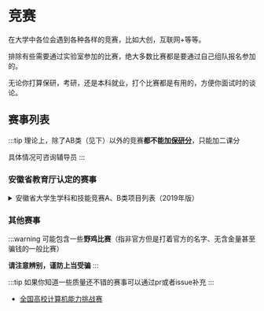 # 竞赛

在大学中各位会遇到各种各样的竞赛，比如大创，互联网+等等。

排除有些需要通过实验室参加的比赛，绝大多数比赛都是要通过自己组队报名参加的。

无论你打算保研，考研，还是本科就业，打个比赛都是有用的，方便你面试时的谈论。

## 赛事列表

:::tip
理论上，除了AB类（见下）以外的竞赛**都不能加**[**保研分**](exemption#创新创业竞赛及学术竞赛加分规则)，只能加二课分

具体情况可咨询辅导员
:::

### 安徽省教育厅认定的赛事

<details>

<summary>
安徽省大学生学科和技能竞赛A、B类项目列表（2019年版）
</summary>

#### A类赛事列表

| 序号 | 项目名称                               | 主办单位                     |
| ---- | -------------------------------------- | ---------------------------- |
| 1    | “互联网+”大学生创新创业大赛            | 教育部等部委                 |
| 2    | 全国大学生原创动漫大赛                 | 教育部                       |
| 3    | 全国大学生智能汽车竞赛                 | 教育部、财政部“质量工程”支持 |
| 4    | 全国大学生电子设计竞赛                 | 教育部、财政部“质量工程”支持 |
| 5    | 全国大学生工程训练综合能力竞赛         | 教育部、财政部“质量工程”支持 |
| 6    | 全国大学生广告艺术大赛                 | 教育部、财政部“质量工程”支持 |
| 7    | 全国大学生机械创新设计大赛             | 教育部、财政部“质量工程”支持 |
| 8    | 全国大学生节能减排社会实践与科技竞赛   | 教育部、财政部“质量工程”支持 |
| 9    | 全国大学生结构设计竞赛                 | 教育部、财政部“质量工程”支持 |
| 10   | 全国大学生数学建模竞赛                 | 教育部、财政部“质量工程”支持 |
| 11   | 全国大学生物流设计大赛                 | 教育部、财政部“质量工程”支持 |
| 12   | 全国高等医学院校临床基本技能竞赛       | 教育部、财政部“质量工程”支持 |
| 13   | 全国大学生化学实验竞赛                 | 教育部、财政部“质量工程”支持 |
| 14   | 全国大学生交通科技大赛                 | 教育部、财政部“质量工程”支持 |
| 15   | “西门子杯”中国智能制造挑战赛           | 教育部、财政部“质量工程”支持 |
| 16   | 全国大学生物理实验竞赛                 | 教育部、财政部“质量工程”支持 |
| 17   | 全国高校“创意 创新 创业”电子商务挑战赛 | 教育部、财政部“质量工程”支持 |
| 18   | 全国职业院校技能大赛                   | 教育部等部委                 |
| 19   | “挑战杯”全国大学生系列科技学术竞赛     | 教育部等部委                 |
| 20   | 世界技能大赛（含中国选拔赛）           | 世界技能组织                 |
| 21   | 省教育厅认定的其他重大赛事             |                              |

#### B类赛事列表

| 序号 | 项目名称                                                     | 主办单位                                                                                                                                                             |
| ---- | ------------------------------------------------------------ | -------------------------------------------------------------------------------------------------------------------------------------------------------------------- |
| 1    | A类赛事的省级赛事                                            | 教育部等多部委联合举办                                                                                                                                               |
| 2    | 全国大学生GIS应用技能大赛（含省赛）                          | 中国地理信息产业协会、教育部高等学校地理科学教学指导委员会/安徽省教育厅                                                                                              |
| 3    | 安徽省第十届大学生GIS技能大赛                                | 安徽省人民政府地理信息系统工作委员会办公室、安徽省科学技术协会                                                                                                       |
| 4    | 全国大学生数学竞赛（含省赛）                                 | 中国数学会普及工作委员会/安徽省教育厅                                                                                                                                |
| 5    | “外研社杯”全国英语演讲大赛（含省赛）                         | 教育部高等学校大学外语教学指导委员会、教育部高等学校英语专业教学指导委员会/安徽省教育厅                                                                              |
| 6    | “外研社杯”全国英语写作大赛（含省赛）                         | 教育部高等学校大学外语教学指导委员会、教育部高等学校英语专业教学指导委员会/安徽省教育厅                                                                              |
| 7    | “外研社杯”全国英语阅读大赛（含省赛）                         | 教育部高等学校大学外语教学指导委员会、教育部高等学校英语专业教学指导委员会/安徽省教育厅                                                                              |
| 8    | “外研社杯”全国高职高专英语写作大赛（含省赛）                 | 外语教学与研究出版社/安徽省教育厅                                                                                                                                    |
| 9    | 全国大学生化工设计竞赛                                       | 中国化工学会、中国化工教育协会、教育部高等学校化工类专业教学指导委员会、东华工程科技股份有限公司、三井化学株式会社                                                   |
| 10   | 全国高等学校大学生测绘技能大赛（含省赛）                     | 教育部高等学校测绘学科教学指导委员会、国家测绘地理信息局职业鉴定指导中心、中国测绘学会测绘教育委员会/安徽省教育厅                                                    |
| 11   | 全国大学生医学影像技术实践技能大赛                           | 中华医学影像技术分会                                                                                                                                                 |
| 12   | 医学检验技能大赛                                             | 安徽省教育厅                                                                                                                                                         |
| 13   | 康复治疗技术大赛                                             | 安徽省教育厅                                                                                                                                                         |
| 14   | 助产技能大赛                                                 | 安徽省教育厅                                                                                                                                                         |
| 15   | iCAN国际大学生创新创业大赛                                   | 教育部计算机教学指导委员会、全球华人微纳米分子系统学会联合主办                                                                                                       |
| 16   | 中国大学生计算机设计大赛（含省赛）                           | 教育部大学计算机课程教学指导委员会/安徽省教育厅                                                                                                                      |
| 17   | 安徽省大学生模拟法庭比赛                                     | 安徽省教育厅                                                                                                                                                         |
| 18   | 中国（安徽）大学生茶文化创新大赛                             | 安徽省教育厅                                                                                                                                                         |
| 19   | 全省大学生诗文朗诵大赛                                       | 安徽省语言文字工作委员会                                                                                                                                             |
| 20   | 全国大学生信息安全竞赛（含省赛）                             | 教育部高等学校信息安全专业教学指导委员会/安徽省教育厅                                                                                                                |
| 21   | 安徽省机器人大赛                                             | 安徽省教育厅                                                                                                                                                         |
| 22   | 全国大学生物联网设计竞赛                                     | 教育部高等学校计算机类专业教学指导委员会                                                                                                                             |
| 23   | 安徽省青年互联网创业大赛                                     | 共青团安徽省委员会、安徽省网信办、安徽省教育厅、安徽省科技厅、安徽省经济和信息化委员会、安徽省人力资源和社会保障厅、安徽省农业委员会、安徽省商务厅、安徽省学生联合会 |
| 24   | 安徽省大学生金融投资创新大赛                                 | 安徽省教育厅                                                                                                                                                         |
| 25   | 安徽省大学生财税技能大赛                                     | 安徽省教育厅                                                                                                                                                         |
| 26   | 中国大学生服务外包创新创业大赛（含省赛）                     | 教育部、商务部、无锡市政府/安徽省教育厅                                                                                                                              |
| 27   | 安徽省大学生国际贸易综合技能大赛                             | 安徽省教育厅                                                                                                                                                         |
| 28   | 全国大学生市场调查与分析大赛（含省赛）                       | 教育部高等学校统计学类专业教学指导委员会、中国商业统计学会/安徽省教育厅                                                                                              |
| 29   | 全国大学生先进成图技术与产品信息建模创新大赛（含省赛）       | 教育部高等学校工程图学课程教学指导委员会、中国图学学会制图技术专业委员会、中国图学学会产品信息建模专业委员会/安徽省教育厅                                            |
| 30   | 全国大学生水利创新设计大赛                                   | 教育部高等学校水利类专业教学指导委员会，中国水利教育协会高等教育分会                                                                                                 |
| 31   | 全国管理决策模拟大赛（含省赛）                               | 全国管理决策模拟大赛组委会/安徽省教育厅                                                                                                                              |
| 32   | 安徽省大学生生物标本制作大赛                                 | 安徽省教育厅                                                                                                                                                         |
| 33   | 中华全国日语演讲大赛                                         | 中国教育国际交流协会、日本华人教授会议、日本经济新闻社                                                                                                               |
| 34   | 大学生创新创业ERP管理大赛                                    | 中国高等教育学会、教育部高等教育司、教育部高等学校工商管理类专业教学指导委员会、高等学校国家级实验教学示范中心联席会                                                 |
| 35   | 安徽省工业设计大赛                                           | 安徽省经济和信息化委员会、安徽省教育厅、安徽省科技厅等                                                                                                               |
| 36   | 安徽省大学生原创文学新星大赛                                 | 安徽省教育厅                                                                                                                                                         |
| 37   | 安徽省大学生职业规划设计大赛                                 | 安徽省教育厅、安徽省人力资源和社会保障厅、共青团安徽省委                                                                                                             |
| 38   | 全国大学生汽车方程式大赛                                     | 中国汽车工程学会                                                                                                                                                     |
| 39   | 大学生英语竞赛（含省赛）                                     | 高等学校大学外语教学指导委员会/安徽省教育厅                                                                                                                          |
| 40   | 安徽省“青春理想”大学生原创话剧大赛                           | 安徽省教育厅                                                                                                                                                         |
| 41   | 安徽省大学生科普创意创新大赛                                 | 安徽省科学技术协会、安徽省教育厅、共青团安徽省委员会                                                                                                                 |
| 42   | 全国大学生工业设计大赛（含省赛）                             | 教育部高等学校工业设计专业教学指导委员会、广东省教育厅/安徽省教育厅                                                                                                  |
| 43   | 全国高等医药院校大学生药学/中药学专业实验技能竞赛（含省赛）  | 教育部药学类教学指导委员会/安徽省教育厅                                                                                                                              |
| 44   | 安徽省高等学校师范生教学技能竞赛                             | 安徽省教育厅                                                                                                                                                         |
| 45   | 安徽省大学生未来律师辩论赛                                   | 安徽省教育厅                                                                                                                                                         |
| 46   | 安徽省大学生摄影作品大赛                                     | 安徽省教育厅                                                                                                                                                         |
| 47   | 安徽省大学生书法作品大赛                                     | 安徽省教育厅                                                                                                                                                         |
| 48   | 安徽省大学生化学竞赛                                         | 安徽省教育厅                                                                                                                                                         |
| 49   | 安徽省高校物联网应用创新大赛                                 | 安徽省教育厅                                                                                                                                                         |
| 50   | 安徽省大学生纺织服装创意设计大赛                             | 安徽省教育厅                                                                                                                                                         |
| 51   | 安徽省大学生创新创业ERP管理大赛                              | 安徽省教育厅                                                                                                                                                         |
| 52   | 全国周培源大学生力学竞赛（含省赛）                           | 教育部高等学校力学基础课程教学指导分委员会、中国力学学会、周培源基金会/安徽省教育厅                                                                                  |
| 53   | 安徽省大学生食品设计创新大赛                                 | 安徽省教育厅                                                                                                                                                         |
| 54   | 全国大学生统计建模大赛（含省赛）                             | 中国统计教育学会/安徽省教育厅                                                                                                                                        |
| 55   | 安徽省大学生国际商务模拟谈判大赛                             | 安徽省教育厅                                                                                                                                                         |
| 56   | 高校环保科技创意大赛                                         | 国际节能环保协会                                                                                                                                                     |
| 57   | 城市与景观“U+L新思维”全国大学生概念设计竞赛                  | 住房和城乡建设部全国高等学校风景园林学科专业指导委员会、《中国园林》杂志社、华中科技大学                                                                             |
| 58   | 全国大学生金相技能大赛（含省赛）                             | 教育部高等学校材料类专业教学指导委员会/安徽省教育厅                                                                                                                  |
| 59   | 安徽省大学生财会技能创新大赛                                 | 安徽省教育厅                                                                                                                                                         |
| 60   | 全国护理学本科临床技能大赛                                   | 全国高等医学教育学会护理教育分会                                                                                                                                     |
| 61   | 全国高等院校工程造价技能及创新竞赛                           | 中国建设工程造价管理协会、住建部高等学校工程管理和工程造价学科专业指导委员会                                                                                         |
| 62   | 华东地区高校结构设计邀请赛/安徽省大学生结构设计竞赛          | 住建部高等学校土木工程学科专业指导委员会、同济大学/安徽省教育厅                                                                                                      |
| 63   | 全国大学生过程装备实践与创新大赛                             | 中国机械工程学会、教育部高等学校机械学科过程装备与控制工程专业教学指导分委员会                                                                                       |
| 64   | 安徽省动漫大赛                                               | 安徽省文化厅、安徽省新闻和出版广播电视局、安徽省教育厅、安徽省科技厅、安徽省经济和信息化委员会、安徽省商务厅                                                         |
| 65   | 安徽省大学生跨文化能力大赛                                   | 安徽省教育厅                                                                                                                                                         |
| 66   | 中国创新方法大赛                                             | 中国科协、科技部                                                                                                                                                     |
| 67   | “中国软件杯”大学生软件设计大赛                               | 工业和信息化部、教育部和江苏省人民政府                                                                                                                               |
| 68   | 安徽省大学生微电影大赛                                       | 安徽省教育厅                                                                                                                                                         |
| 69   | 安徽省大学生企业管理技能大赛                                 | 安徽省教育厅                                                                                                                                                         |
| 70   | 安徽省大学生计算机博弈大赛                                   | 安徽省教育厅                                                                                                                                                         |
| 71   | 安徽省大学生环境设计大赛                                     | 安徽省教育厅                                                                                                                                                         |
| 72   | 安徽省高校“模拟政府”大赛                                     | 安徽省教育厅                                                                                                                                                         |
| 73   | 安徽省大学生生命科学竞赛                                     | 安徽省教育厅                                                                                                                                                         |
| 74   | 安徽省大数据与人工智能应用竞赛                               | 安徽省教育厅                                                                                                                                                         |
| 75   | “新时代·新思想·新青年”安徽省大学生学习马克思主义理论成果大赛 | 安徽省教育厅                                                                                                                                                         |
| 76   | 安徽省高校建筑信息模型（BIM）应用大赛                        | 安徽省教育厅                                                                                                                                                         |
| 77   | 安徽省大学生物理学术竞赛                                     | 安徽省教育厅                                                                                                                                                         |
| 78   | 安徽省大学生网络与分布式系统创新设计大赛                     | 安徽省教育厅                                                                                                                                                         |
| 79   | 安徽省大学生工业机器人应用大赛                               | 安徽省教育厅                                                                                                                                                         |
| 80   | 全国三维数字化创新设计大赛（大学生组）                       | 国家制造业信息化培训中心、全国3D技术推广服务与教育培训联盟（3D动力）、中国图学学会、光华设计发展基金会                                                               |
| 81   | 两岸新锐设计竞赛                                             | 中国高等教育学会、中华中山文化交流协会、北京歌华文化发展集团                                                                                                         |
| 82   | 安徽省大学生创业大赛                                         | 安徽省教育厅、安徽省人力资源和社会保障厅、共青团安徽省委                                                                                                             |
| 83   | 全国大学生英语辩论赛                                         | 团中央学校部、全国学联秘书处、北京外国语大学                                                                                                                         |
| 84   | 全省大学生国家通用语言文字应用能力大赛                       | 安徽省语言文字工作委员会                                                                                                                                             |
| 85   | 安徽省教育厅单独或联合省直有关部门发文举办的其他重大赛事     |                                                                                                                                                                      |

</details>

### 其他赛事

:::warning
可能包含一些**野鸡比赛**（指非官方但是打着官方的名字、无含金量甚至骗钱的一般比赛）

**请注意辨别，谨防上当受骗**
:::

:::tip
如果你知道一些质量还不错的赛事可以通过pr或者issue补充
:::

- [全国高校计算机能力挑战赛](http://www.ncccu.org.cn/)
